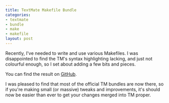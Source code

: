 ```yaml
--- 
title: TextMate Makefile Bundle
categories: 
- textmate
- bundle
- make
- makefile
layout: post
---
```

Recently, I've needed to write and use various Makefiles. I was disappointed to find the TM's syntax highlighting lacking, and just not colourful enough, so I set about adding a few bits and pieces.

You can find the result on [GitHub](http://github.com/mattfoster/make.tmbundle/tree/master "mattfoster's make.tmbundle at master - GitHub").

I was pleased to find that most of the official TM bundles are now there, so if you're making small (or massive) tweaks and improvements, it's should now be easier than ever to get your changes merged into TM proper.
